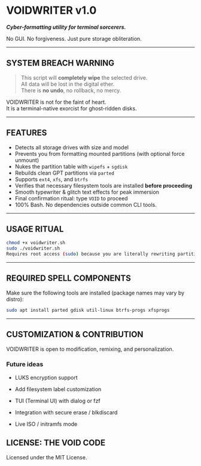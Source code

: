 # VOIDWRITER v1.0

***Cyber-formatting utility for terminal sorcerers.***

No GUI. No forgiveness. Just pure storage obliteration.

---

## SYSTEM BREACH WARNING

> This script will **completely wipe** the selected drive.  
> All data will be lost in the digital ether.  
> There is **no undo**, no rollback, no mercy.

VOIDWRITER is not for the faint of heart.  
It is a terminal-native exorcist for ghost-ridden disks.

---

## FEATURES

- Detects all storage drives with size and model
-  Prevents you from formatting mounted partitions (with optional force unmount)
- Nukes the partition table with `wipefs` + `sgdisk`
- Rebuilds clean GPT partitions via `parted`
- Supports `ext4`, `xfs`, and `btrfs`
- Verifies that necessary filesystem tools are installed **before proceeding**
- Smooth typewriter & glitch text effects for peak immersion
- Final confirmation ritual: type `VOID` to proceed
- 100% Bash. No dependencies outside common CLI tools.

---

## USAGE RITUAL

```bash
chmod +x voidwriter.sh
sudo ./voidwriter.sh
Requires root access (sudo) because you are literally rewriting partitions like a digital necromancer.
```

---

## REQUIRED SPELL COMPONENTS

Make sure the following tools are installed (package names may vary by distro):

```bash
sudo apt install parted gdisk util-linux btrfs-progs xfsprogs
```

---

## CUSTOMIZATION & CONTRIBUTION
VOIDWRITER is open to modification, remixing, and personalization.

### Future ideas
- LUKS encryption support

- Add filesystem label customization

- TUI (Terminal UI) with dialog or fzf

- Integration with secure erase / blkdiscard

- Live ISO / initramfs mode

## LICENSE: THE VOID CODE

Licensed under the MIT License.


